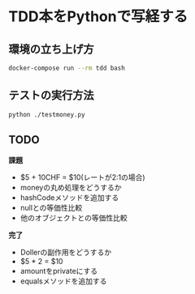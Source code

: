 TDD本をPythonで写経する
======================

## 環境の立ち上げ方

```bash
docker-compose run --rm tdd bash
```

## テストの実行方法

```bash
python ./testmoney.py
```

## TODO

**課題**
- $5 + 10CHF = $10(レートが2:1の場合)
- moneyの丸め処理をどうするか
- hashCodeメソッドを追加する
- nullとの等価性比較
- 他のオブジェクトとの等価性比較

**完了**
- Dollerの副作用をどうするか
- $5 * 2 = $10
- amountをprivateにする
- equalsメソッドを追加する
